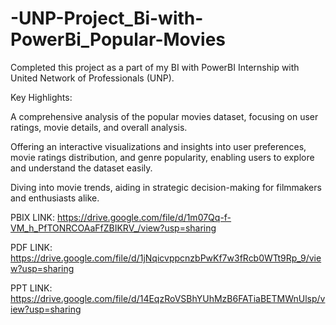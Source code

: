 # -UNP-Project_Bi-with-PowerBi_Popular-Movies

Completed this project as a part of my BI with PowerBI Internship with United Network of Professionals (UNP).

Key Highlights:

 A comprehensive analysis of the popular movies dataset, focusing on user ratings, movie details, and overall analysis.
 
 Offering an interactive visualizations and insights into user preferences, movie ratings distribution, and genre popularity, enabling users to explore and understand the dataset easily.

Diving into movie trends, aiding in strategic decision-making for filmmakers and enthusiasts alike.

PBIX LINK: https://drive.google.com/file/d/1m07Qq-f-VM_h_PfTONRCOAaFfZBIKRV_/view?usp=sharing

PDF LINK:   https://drive.google.com/file/d/1jNqicvppcnzbPwKf7w3fRcb0WTt9Rp_9/view?usp=sharing

PPT LINK:   https://drive.google.com/file/d/14EqzRoVSBhYUhMzB6FATiaBETMWnUlsp/view?usp=sharing
